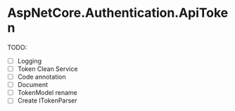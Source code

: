# AspNetCore.Authentication.ApiToken

TODO:

- [ ] Logging
- [ ] Token Clean Service
- [ ] Code annotation
- [ ] Document
- [ ] TokenModel rename
- [ ] Create ITokenParser